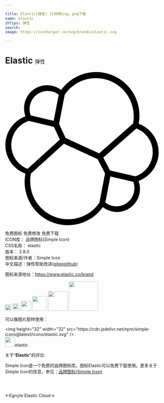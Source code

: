 ```yaml
---

title: Elastic(弹性) ICON转svg、png下载
name: elastic
zhTips: 弹性
search: 
image: https://iconhelper.cn/svg/brands/elastic.svg

---
```


# Elastic  <small style="font-size: 60%;font-weight: 100">弹性</small>

<div id="svg" class="svg-wrap">
<svg role="img" viewBox="0 0 24 24" xmlns="http://www.w3.org/2000/svg"><title>Elastic icon</title><path d="M20.32 16.3152l-3.9463-.923-1.048-2.0031 5.1615-4.522c1.5305.5798 2.551 2.0476 2.551 3.6903 0 1.6906-1.1146 3.2278-2.7182 3.7578m-2.9667 4.666c-.6147 0-1.217-.2062-1.709-.5845l.7801-4.0648 3.5847.8388c.1139.3094.1714.6396.1714.9835 0 1.559-1.268 2.827-2.8272 2.827m-2.6292-.5844a5.902 5.902 0 0 1-4.8925 2.593c-3.2651 0-5.9215-2.6564-5.9215-5.921 0-.4008.039-.7966.1156-1.1785l5.1509-4.6553 5.2557 2.3956 1.1637 2.2235zM.9636 11.443c0-1.69 1.1145-3.2266 2.7175-3.7577l3.9374.93.9242 1.9747-5.0336 4.5498C1.9815 14.558.9636 13.0885.9636 11.4429m5.6847-8.424a2.8325 2.8325 0 0 1 1.718.5798l-.7861 4.079-3.5876-.847c-.114-.3095-.1714-.6397-.1714-.984 0-1.5592 1.268-2.8278 2.8271-2.8278m2.653.5875c1.1044-1.6082 2.9212-2.5674 4.8692-2.5674 3.2562 0 5.9049 2.6492 5.9049 5.9055 0 .3983-.0373.7789-.1139 1.1607l-5.2819 4.628-5.235-2.3865-1.022-2.1822zm14.662 8.9622c0-2.0052-1.2432-3.7582-3.114-4.4403a6.6742 6.6742 0 0 0 .125-1.2855c0-3.7274-3.0325-6.76-6.7605-6.76-2.1775 0-4.2033 1.0443-5.4761 2.804a3.575 3.575 0 0 0-2.1963-.7516c-1.9786 0-3.5883 1.6097-3.5883 3.5882 0 .4373.078.8557.2244 1.2505-1.86.6712-3.139 2.4653-3.139 4.4579 0 2.0155 1.2493 3.7763 3.1287 4.4536a6.8545 6.8545 0 0 0-.1233 1.285c0 3.7189 3.0252 6.7441 6.7441 6.7441 2.183 0 4.2075-1.0485 5.4732-2.8155.63.4947 1.4004.7662 2.1994.7662 1.9784 0 3.5881-1.609 3.5881-3.5876 0-.4373-.078-.8562-.2243-1.2512 1.86-.6706 3.139-2.4652 3.139-4.4578"/></svg>
</div>
<detail full-name='elastic'></detail>

<div class="detail-page">
<p>
<span><span class="badge-success badge">免费图标</span> <span class="badge-success badge">免费修改</span>  <span class="badge-success badge">免费下载</span> </span>
<br/>
<span>
ICON库：
<span class="badge-secondary badge">品牌图标(Simple Icon)</span> 
</span>
<br/>
<span>
CSS名称：
<span class="badge-secondary badge">elastic</span> 
</span>

<br/>
<span>
版本：
<span class="badge-secondary badge">2.8.0</span> 
</span>
<br/>
<span>图标来源/作者：<span class="badge-light badge">Simple Icon</span></span> 
<br/>
<span class="zh-detail">中文描述：<span class="badge-primary badge">弹性</span><span class="help-link"><span>帮助改进</span>(<a href="https://gitee.com/liuwave/icon-helper/edit/master/json/brands/elastic.json" target="_blank" rel="noopener noreferrer">gitee</a><a href="https://github.com/liuwave/icon-helper/edit/master/json/brands/elastic.json" target="_blank" rel="noopener noreferrer">github</a></span>)</span><br/>
</p>
</div><div class="description description alert alert-light"><p>图标来源地址：<a href="https://www.elastic.co/brand" target="_blank" rel="noopener noreferrer">https://www.elastic.co/brand</a></p></div>
<div class="alert alert-dark">
<img height="21" width="21" src="https://cdn.jsdelivr.net/npm/simple-icons@latest/icons/elastic.svg" />
<img height="24" width="24" src="https://cdn.jsdelivr.net/npm/simple-icons@latest/icons/elastic.svg" />
<img height="32" width="32" src="https://cdn.jsdelivr.net/npm/simple-icons@latest/icons/elastic.svg" />
<img height="48" width="48" src="https://cdn.jsdelivr.net/npm/simple-icons@latest/icons/elastic.svg" />
<img height="64" width="64" src="https://cdn.jsdelivr.net/npm/simple-icons@latest/icons/elastic.svg" />
<img height="96" width="96" src="https://cdn.jsdelivr.net/npm/simple-icons@latest/icons/elastic.svg" />

</div>
<div>
  <p>可以像图片那样使用：    
  </p>
  <div class="alert alert-primary" style="font-size: 14px">
    &lt;img height="32" width="32" src="https://cdn.jsdelivr.net/npm/simple-icons@latest/icons/elastic.svg" /&gt;
    <copy-btn content='<img height="32" width="32" src="https://cdn.jsdelivr.net/npm/simple-icons@latest/icons/elastic.svg" />'></copy-btn>
  </div>
  <div class="alert alert-secondary">
    <img height="32" width="32" src="https://cdn.jsdelivr.net/npm/simple-icons@latest/icons/elastic.svg" />elastic
    <copy-btn content="elastic" btn-title="复制图标名称"></copy-btn>
  </div>
</div>
<div class="icon-detail__container">
<p>关于“<b>Elastic</b>”的评论:</p>
</div>
<Vssue title="关于“Elastic”的评论" />
<div><p>Simple Icon是一个免费的品牌图标库。图标Elastic可以免费下载使用。更多关于  Simple Icon的信息，参见：<a target="_blank" href="https://iconhelper.cn/brands.html">品牌图标(Simple Icon)</a>
</p></div>


<div style="padding:2rem 0 " class="page-nav"><p class="inner"><span class="prev">←<router-link to="/icon/egnyte.html">Egnyte</router-link></span> <span class="next"><router-link to="/icon/elastic-cloud.html">Elastic Cloud</router-link>→</span></p></div>
